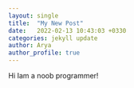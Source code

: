 ```yaml
---
layout: single
title:  "My New Post"
date:   2022-02-13 10:43:03 +0330
categories: jekyll update
author: Arya
author_profile: true
---
```

Hi Iam a noob programmer!
